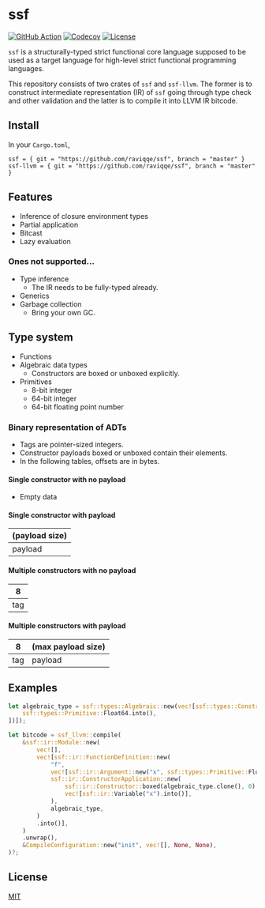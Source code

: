 # ssf

[![GitHub Action](https://img.shields.io/github/workflow/status/raviqqe/ssf/test?style=flat-square)](https://github.com/raviqqe/ssf/actions?query=workflow%3Atest)
[![Codecov](https://img.shields.io/codecov/c/github/raviqqe/ssf.svg?style=flat-square)](https://codecov.io/gh/raviqqe/ssf)
[![License](https://img.shields.io/github/license/raviqqe/ssf.svg?style=flat-square)](LICENSE)

`ssf` is a structurally-typed strict functional core language supposed to be used as a target language for high-level strict functional programming languages.

This repository consists of two crates of `ssf` and `ssf-llvm`. The former is to construct intermediate representation (IR) of `ssf` going through type check and other validation and the latter is to compile it into LLVM IR bitcode.

## Install

In your `Cargo.toml`,

```
ssf = { git = "https://github.com/raviqqe/ssf", branch = "master" }
ssf-llvm = { git = "https://github.com/raviqqe/ssf", branch = "master" }
```

## Features

- Inference of closure environment types
- Partial application
- Bitcast
- Lazy evaluation

### Ones not supported...

- Type inference
  - The IR needs to be fully-typed already.
- Generics
- Garbage collection
  - Bring your own GC.

## Type system

- Functions
- Algebraic data types
  - Constructors are boxed or unboxed explicitly.
- Primitives
  - 8-bit integer
  - 64-bit integer
  - 64-bit floating point number

### Binary representation of ADTs

- Tags are pointer-sized integers.
- Constructor payloads boxed or unboxed contain their elements.
- In the following tables, offsets are in bytes.

#### Single constructor with no payload

- Empty data

#### Single constructor with payload

| (payload size) |
| -------------- |
| payload        |

#### Multiple constructors with no payload

| 8   |
| --- |
| tag |

#### Multiple constructors with payload

| 8   | (max payload size) |
| --- | ------------------ |
| tag | payload            |

## Examples

```rust
let algebraic_type = ssf::types::Algebraic::new(vec![ssf::types::Constructor::boxed(vec![
    ssf::types::Primitive::Float64.into(),
])]);

let bitcode = ssf_llvm::compile(
    &ssf::ir::Module::new(
        vec![],
        vec![ssf::ir::FunctionDefinition::new(
            "f",
            vec![ssf::ir::Argument::new("x", ssf::types::Primitive::Float64)],
            ssf::ir::ConstructorApplication::new(
                ssf::ir::Constructor::boxed(algebraic_type.clone(), 0),
                vec![ssf::ir::Variable("x").into()],
            ),
            algebraic_type,
        )
        .into()],
    )
    .unwrap(),
    &CompileConfiguration::new("init", vec![], None, None),
)?;
```

## License

[MIT](LICENSE)

